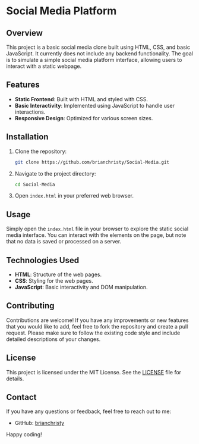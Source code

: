 # Social Media Platform

## Overview

This project is a basic social media clone built using HTML, CSS, and basic JavaScript. It currently does not include any backend functionality. The goal is to simulate a simple social media platform interface, allowing users to interact with a static webpage.

## Features

- **Static Frontend**: Built with HTML and styled with CSS.
- **Basic Interactivity**: Implemented using JavaScript to handle user interactions.
- **Responsive Design**: Optimized for various screen sizes.

## Installation

1. Clone the repository:
   ```bash
   git clone https://github.com/brianchristy/Social-Media.git
   ```
2. Navigate to the project directory:
   ```bash
   cd Social-Media
   ```
3. Open `index.html` in your preferred web browser.

## Usage

Simply open the `index.html` file in your browser to explore the static social media interface. You can interact with the elements on the page, but note that no data is saved or processed on a server.

## Technologies Used

- **HTML**: Structure of the web pages.
- **CSS**: Styling for the web pages.
- **JavaScript**: Basic interactivity and DOM manipulation.

## Contributing

Contributions are welcome! If you have any improvements or new features that you would like to add, feel free to fork the repository and create a pull request. Please make sure to follow the existing code style and include detailed descriptions of your changes.

## License

This project is licensed under the MIT License. See the [LICENSE](https://choosealicense.com/licenses/mit/) file for details.

## Contact

If you have any questions or feedback, feel free to reach out to me:

- GitHub: [brianchristy](https://github.com/brianchristy)

Happy coding!
